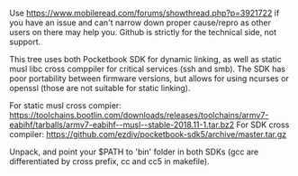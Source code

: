 Use https://www.mobileread.com/forums/showthread.php?p=3921722 if you have an issue and can't narrow down proper cause/repro as other users on there may help you. Github is strictly for the technical side, not support.

This tree uses both Pocketbook SDK for dynamic linking, as well as static musl libc cross comppiler
for critical services (ssh and smb). The SDK has poor portability between firmware versions, but allows
for using ncurses or openssl (those are not suitable for static linking).

For static musl cross compier: https://toolchains.bootlin.com/downloads/releases/toolchains/armv7-eabihf/tarballs/armv7-eabihf--musl--stable-2018.11-1.tar.bz2
For SDK cross compiler: https://github.com/ezdiy/pocketbook-sdk5/archive/master.tar.gz

Unpack, and point your $PATH to 'bin' folder in both SDKs (gcc are differentiated by cross prefix, cc and cc5 in makefile).
